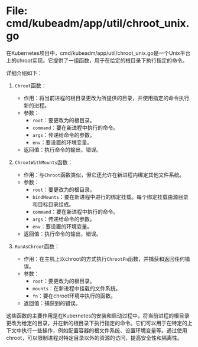 # File: cmd/kubeadm/app/util/chroot_unix.go

在Kubernetes项目中，cmd/kubeadm/app/util/chroot_unix.go是一个Unix平台上的chroot实现。它提供了一组函数，用于在给定的根目录下执行指定的命令。

详细介绍如下：

1. `Chroot`函数：
   - 作用：将当前进程的根目录更改为所提供的目录，并使用指定的命令执行新的进程。
   - 参数：
     - `root`：要更改为的根目录。
     - `command`：要在新进程中执行的命令。
     - `args`：传递给命令的参数。
     - `env`：要设置的环境变量。
   - 返回值：执行命令的输出，错误。

2. `ChrootWithMounts`函数：
   - 作用：与`Chroot`函数类似，但它还允许在新进程内绑定其他文件系统。
   - 参数：
     - `root`：要更改为的根目录。
     - `bindMounts`：要在新进程中进行的绑定挂载。每个绑定挂载由源目录和目标目录组成。
     - `command`：要在新进程中执行的命令。
     - `args`：传递给命令的参数。
     - `env`：要设置的环境变量。
   - 返回值：执行命令的输出，错误。

3. `RunAsChroot`函数：
   - 作用：在主机上以chroot的方式执行`ChrootFn`函数，并捕获和返回任何错误。
   - 参数：
     - `root`：要更改为的根目录。
     - `mounts`：在新进程中挂载的文件系统。
     - `fn`：要在chroot环境中执行的函数。
   - 返回值：捕获到的错误。

这些函数的主要作用是在Kubernetes的安装和启动过程中，将当前进程的根目录更改为给定的目录，并在新的根目录下执行指定的命令。它们可以用于在特定的上下文中执行一些操作，例如配置容器的根文件系统、设置环境变量等。通过使用chroot，可以限制进程对特定目录以外的资源的访问，提高安全性和隔离性。

